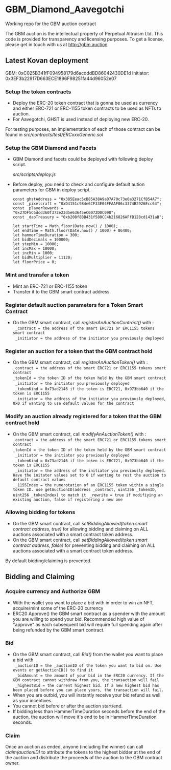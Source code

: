# GBM_Diamond_Aavegotchi

Working repo for the GBM auction contract

The GBM auction is the intellectual property of Perpetual Altruism Ltd. This code is provided for transparency and licensing purposes. To get a license, please get in touch with us at http://gbm.auction

## Latest Kovan deployment

GBM: 0xC025B341fF094958179d6acdddBD86042430DE1d
Initiator: 0x3EF3b22917D663ECE1896F98251fa44d96052e07

### Setup the token contracts

- Deploy the ERC-20 token contract that is gonna be used as currency and either ERC-721 or ERC-1155 token contracts to be used as NFTs to auction.
- For Aavegotchi, GHST is used instead of deploying new ERC-20.

For testing purposes, an implementation of each of those contract can be found in _src/contracts/test/ERCxxxGeneric.sol_

### Setup the GBM Diamond and Facets

- GBM Diamond and facets could be deployed with following deploy script.
  
  _src/scripts/deploy.js_
- Before deploy, you need to check and configure default aution parameters for GBM in deploy script.
  ```
  const ghstAddress = "0x385Eeac5cB85A38A9a07A70c73e0a3271CfB54A7";
  const _pixelcraft = "0xD4151c984e6CF33E04FFAAF06c3374B2926Ecc64";
  const _playerRewards = "0x27DF5C6dcd360f372e23d5e63645eC0072D0C098";
  const _daoTreasury = "0xb208f8BB431f580CC4b216826AFfB128cd1431aB";

  let startTime = Math.floor(Date.now() / 1000);
  let endTime = Math.floor(Date.now() / 1000) + 86400;
  let hammerTimeDuration = 300;
  let bidDecimals = 100000;
  let stepMin = 10000;
  let incMax = 10000;
  let incMin = 1000;
  let bidMultiplier = 11120;
  let floorPrice = 0;
  ```

### Mint and transfer a token

- Mint an ERC-721 or ERC-1155 token
- Transfer it to the GBM smart contract address.

### Register default auction parameters for a Token Smart Contract

- On the GBM smart contract, call _registerAnAuctionContract()_ with :  
   ` _contract = the address of the smart ERC721 or ERC1155 tokens smart contract`  
   ` _initiator = the address of the initiator you previously deployed`

### Register an auction for a token that the GBM contract hold

- On the GBM smart contract, call _registerAnAuctionToken()_ with :  
   ` _contract = the address of the smart ERC721 or ERC1155 tokens smart contract `  
   ` _tokenId = the token ID of the token held by the GBM smart contract `  
   ` _initiator = the initiator you previously deployed`  
   ` _tokenKind = 0x73ad2146 if the token is ERC721, 0x973bb640 if the token is ERC1155`  
   ` _initiator = the address of the initiator you previously deployed, 0x0 if wanting to use default values for the contract`

### Modify an auction already registered for a token that the GBM contract hold

- On the GBM smart contract, call _modifyAnAuctionToken()_ with :  
   ` _contract = the address of the smart ERC721 or ERC1155 tokens smart contract `  
   ` _tokenId = the token ID of the token held by the GBM smart contract `  
   ` _initiator = the initiator you previously deployed`  
   ` _tokenKind = 0x73ad2146 if the token is ERC721, 0x973bb640 if the token is ERC1155`  
   ` _initiator = the address of the initiator you previously deployed. Have the initater values set to 0 if wanting to rest the auction to default contract values`  
   ` _1155Index = the numerotation of an ERC1155 token within a single token ID. use getAuctionID(address _contract, uint256 _tokenID, uint256 _tokenIndex) to match it`
  ` _rewrite = true if modifiying an existing auction, false if registering a new one`

### Allowing bidding for tokens

- On the GBM smart contract, call _setBiddingAllowed(token smart contract address, true)_ for allowing bidding and claiming on ALL auctions associated with a smart contract token address.
- On the GBM smart contract, call _setBiddingAllowed(token smart contract address, false)_ for preventing bidding and claiming on ALL auctions associated with a smart contract token address.

By default bidding/claiming is prevented.

## Bidding and Claiming

### Acquire currency and Authorize GBM

- With the wallet you want to place a bid with in order to win an NFT, acquire/mint some of the ERC-20 currency
- ERC20 Approve() the GBM smart contract as a spender with the amount you are willing to spend your bid. Recommended high value of "approve" as each subsequent bid will require full spending again after being refunded by the GBM smart contract.

### Bid

- On the GBM smart contract, call _Bid()_ from the wallet you want to place a bid with  
  ` _auctionID = the _auctionID of the token you want to bid on. Use events or getAuctionID() to find it`  
  ` _bidAmount = the amount of your bid in the ERC20 currency. If the GBM contract cannot withdraw from you, the transaction will fail`  
  ` _highestBid = the current highest bid. If a new highest bid has been placed before you can place yours, the transaction will fail.`
- When you are outbid, you will instantly receive your bid refund as well as your incentives.
- You cannot bid before or after the auction start/end.
- If bidding less than HammerTimeDuration seconds before the end of the auction, the auction will move it's end to be in HammerTimeDuration seconds.

### Claim

Once an auction as ended, anyone (including the winner) can call _claim(auctionID)_ to attribute the tokens to the highest bidder at the end of the auction and distribute the proceeds of the auction to the GBM contract owner.
